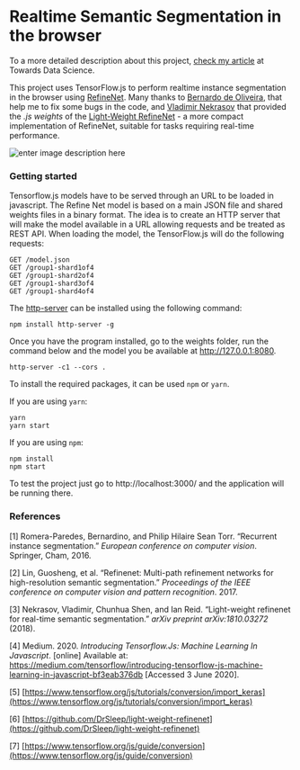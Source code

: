 


# Realtime Semantic Segmentation in the browser

 To a more detailed description about this project, [check my article](https://lnkd.in/dFm95MJ) at Towards Data Science.

This project uses TensorFlow.js to perform realtime instance segmentation in the browser using [RefineNet](https://arxiv.org/pdf/1611.06612.pdf). Many thanks to  [Bernardo de Oliveira](https://github.com/bernieOllie), that help me to fix some bugs in the code, and [Vladimir Nekrasov](https://drsleep.github.io/) that provided the *.js weights* of the [Light-Weight RefineNet](http://bmvc2018.org/contents/papers/0494.pdf) - a more compact implementation of RefineNet, suitable for tasks requiring real-time performance.

  
  ![enter image description here](./git_media/objects_demo.gif)
  
  

### Getting started
Tensorflow.js models have to be served through an URL to be loaded in javascript. The  Refine Net model is based on a main JSON file and shared weights files in a binary format. The idea is to create an HTTP server that will make the model available in a URL allowing requests and be treated as REST API. When loading the model, the TensorFlow.js will do the following requests:

    GET /model.json
    GET /group1-shard1of4
    GET /group1-shard2of4
    GET /group1-shard3of4
    GET /group1-shard4of4

The [http-server](https://www.npmjs.com/package/http-server) can be installed using the following command:

`npm install http-server -g`

Once you have the program installed, go to the weights folder, run the command below and the model you be available at http://127.0.0.1:8080.

`http-server -c1 --cors .`

To install the required packages, it can be used `npm` or `yarn`. 

If you are using  `yarn`:

	yarn
	yarn start

If you are using  `npm`:

	npm install
	npm start

To test the project just go to  http://localhost:3000/ and the application will be running there.

### References
[1] Romera-Paredes, Bernardino, and Philip Hilaire Sean Torr. “Recurrent instance segmentation.” _European conference on computer vision_. Springer, Cham, 2016.

[2] Lin, Guosheng, et al. “Refinenet: Multi-path refinement networks for high-resolution semantic segmentation.” _Proceedings of the IEEE conference on computer vision and pattern recognition_. 2017.

[3] Nekrasov, Vladimir, Chunhua Shen, and Ian Reid. “Light-weight refinenet for real-time semantic segmentation.” _arXiv preprint arXiv:1810.03272_ (2018).

[4] Medium. 2020. _Introducing Tensorflow.Js: Machine Learning In Javascript_. [online] Available at: <https://medium.com/tensorflow/introducing-tensorflow-js-machine-learning-in-javascript-bf3eab376db> [Accessed 3 June 2020].

[5] [https://www.tensorflow.org/js/tutorials/conversion/import_keras](https://www.tensorflow.org/js/tutorials/conversion/import_keras)

[6] [https://github.com/DrSleep/light-weight-refinenet](https://github.com/DrSleep/light-weight-refinenet)

[7] [https://www.tensorflow.org/js/guide/conversion](https://www.tensorflow.org/js/guide/conversion)
